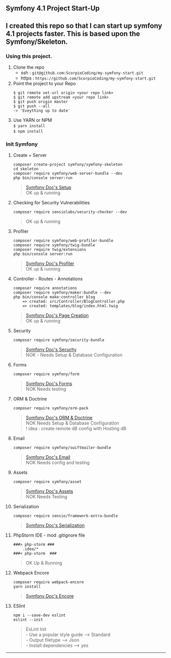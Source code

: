 ## Symfony 4.1 Project Start-Up 

I created this repo so that I can start up symfony 4.1 projects faster.
This is based upon the Symfony/Skeleton.
---

### Using this project.
1. Clone the repo
    - ssh : ```git@github.com:ScorpioCoding/my-symfony-start.git```
     - https : ```https://github.com/ScorpioCoding/my-symfony-start.git```
2. Point the project to your Repo
    ```
    $ git remote set-url origin <your repo link>
    $ git remote add upstream <your repo link>
    $ git push origin master
    $ git push --all
    -> 'Eveything up to date'
    ```
3. Use YARN or NPM  
    ```` $ yarn install ````  
    ```` $ npm install ````
 

### Init Symfony
1. Create + Server
    ``` 
    composer create-project symfony/symfony-skeleton
    cd skeleton
    composer require symfony/web-server-bundle --dev
    php bin/console server:run
    ```
    > [Symfony Doc's Setup](https://symfony.com/doc/current/setup.html)  
    OK up & running
    

2. Checking for Security Vulnerabilities  
    ```
    composer require sensiolabs/security-checker --dev
    ```
    > OK up & running
    
3. Profiler
    ```
    composer require symfony/web-profiler-bundle
    composer require symfony/twig-bundle
    composer require twig/extensions
    php bin/console server:run
    ```
    > [Symfony Doc's Profiler](https://symfony.com/doc/current/profiler.html)  
    OK up & running
    
4. Controller - Routes - Annotations
    ```
    composer require annotations
    composer require symfony/maker-bundle --dev
    php bin/console make:controller blog
    	=> created: src/Controller/BlogController.php
    	=> created: templates/blog/index.html.twig
    ```
    > [Symfony Doc's Page Creation](https://symfony.com/doc/current/page_creation.html)  
    OK up & running
    
5. Security
    ```
    composer require symfony/security-bundle
    ```
    > [Symfony Doc's Security](https://symfony.com/doc/current/security.html)   
    NOK - Needs Setup & Database Configuration

6. Forms
    ```
    composer require symfony/form
    ```
    > [Symfony Doc's Forms](https://symfony.com/doc/current/forms.html)  
    NOK Needs testing

7. ORM & Doctrine
    ```
    composer require symfony/orm-pack
    ```
    > [Symfony Doc's ORM & Doctrine](https://symfony.com/doc/master/doctrine.html)  
     NOK Needs Setup & Database Configuration  
     ! idea : create remote dB config with Hosting dB

8. Email
    ```
    composer require symfony/swiftmailer-bundle
    ```
    > [Symfony Doc's Email](https://symfony.com/doc/master/email.html)  
    NOK Needs config and testing

9. Assets
    ```
    composer require symfony/asset 
    ```
    > [Symfony Doc's Assets](https://symfony.com/doc/master/components/asset.html)   
    NOK Needs Testing 

10. Serialization
    ``` 
    composer require sensio/framework-extra-bundle
    ```
    > [Symfony Doc's Serialization](https://symfony.com/doc/master/serializer.html) 

11. PhpStorm IDE - mod .gitignore file
    ``` 
    ###> php-storm ###
        .idea/*
    ###< php-storm  ###
    ```
    > OK Up & Running

12. Webpack Encore
    ```
    composer require webpack-encore
    yarn install 
    ```
    > [Symfony Doc's Encore](https://symfony.com/doc/current/frontend.html) 
    
13. ESlint
    ``` 
    npm i --save-dev eslint
    eslint --init
    ```
    > EsLint Init  
        - Use a popular style guide --> Standard  
        - Output filetype --> Json  
        - Install dependencies --> yes  

---


